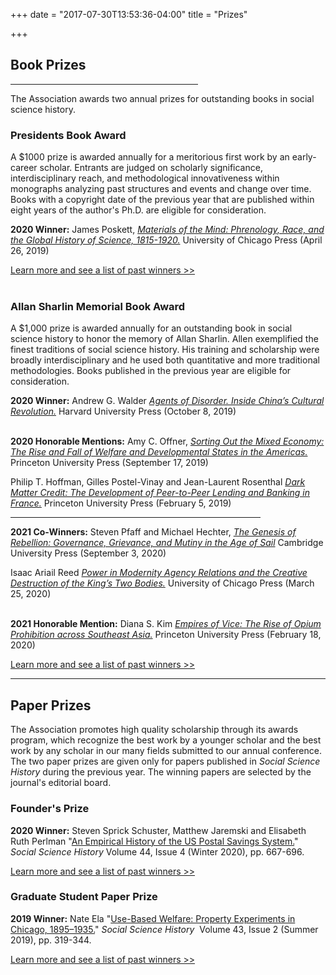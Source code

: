 +++
date = "2017-07-30T13:53:36-04:00"
title = "Prizes"

+++

## **Book Prizes**

<hr width=300; align=left>

The Association awards two annual prizes for outstanding books in social science history.<br />  

### Presidents Book Award

A $1000 prize is awarded annually for a meritorious first work by an early-career scholar. Entrants are judged on scholarly significance, interdisciplinary reach, and methodological innovativeness within monographs analyzing past structures and events and change over time. Books with a copyright date of the previous year that are published within eight years of the author's Ph.D. are eligible for consideration.

**2020 Winner:**  James Poskett, <a href="https://press.uchicago.edu/ucp/books/book/chicago/M/bo38181419.html" target="_blank"><i>Materials of the Mind: Phrenology, Race, and the Global History of Science, 1815-1920.</i></a>   University of Chicago Press (April 26, 2019)

[Learn more and see a list of past winners >>](/awards/president_award/)  
<br />

### Allan Sharlin Memorial Book Award

A $1,000 prize is awarded annually for an outstanding book in social science history to honor the memory of Allan Sharlin. Allen exemplified the finest traditions of social science history. His training and scholarship were broadly interdisciplinary and he used both quantitative and more traditional methodologies. Books published in the previous year are eligible for consideration.  

**2020 Winner:**  Andrew G. Walder <a href="https://www.hup.harvard.edu/catalog.php?isbn=9780674238329" target="_blank"><i>Agents of Disorder. Inside China’s Cultural Revolution.</i></a>
Harvard University Press (October 8, 2019)   
<br />

**2020 Honorable Mentions:** Amy C. Offner, <a href="https://press.princeton.edu/books/hardcover/9780691190938/sorting-out-the-mixed-economy" target="_blank"><i>Sorting Out the Mixed Economy: The Rise and Fall of Welfare and Developmental States in the Americas.</i></a> Princeton University Press (September 17, 2019)  

Philip T. Hoffman, Gilles Postel-Vinay and Jean-Laurent Rosenthal <a href="https://press.princeton.edu/books/hardcover/9780691182179/dark-matter-credit" target="_blank"><i>Dark Matter Credit: The Development of Peer-to-Peer Lending and Banking in France.</i></a> Princeton University Press (February 5, 2019)  

<hr width="400">

**2021 Co-Winners:** Steven Pfaff and Michael Hechter, <a href="https://www.cambridge.org/core/books/genesis-of-rebellion/A539D6E86D957A09EDAC4223C5EBD0C0" target="_blank"><i>The Genesis of Rebellion: Governance, Grievance, and Mutiny in the Age of Sail</i></a> Cambridge University Press (September 3, 2020)  

Isaac Ariail Reed <a href="https://press.uchicago.edu/ucp/books/book/chicago/P/bo48408506.html" target="_blank"><i>Power in Modernity Agency Relations and the Creative Destruction of the King’s Two Bodies.</i></a> University of Chicago Press (March 25, 2020)  
<br />

**2021 Honorable Mention:** Diana S. Kim <a href="https://press.princeton.edu/books/hardcover/9780691172408/empires-of-vice" target="_blank"><i>Empires of Vice: The Rise of Opium Prohibition across Southeast Asia.</i></a> Princeton University Press (February 18, 2020)  

[Learn more and see a list of past winners >>](/awards/sharlin_award/)

<hr>

## **Paper Prizes**

The Association promotes high quality scholarship through its awards program, which recognize the best work by a younger scholar and the best work by any scholar in our many fields submitted to our annual conference. The two paper prizes are given only for papers published in <i>Social Science History</i> during the previous year. The winning papers are selected by the journal's editorial board.

### Founder's Prize 

**2020 Winner:** Steven Sprick Schuster, Matthew Jaremski and Elisabeth Ruth Perlman "[An Empirical History of the US Postal Savings System.](https://doi.org/10.1017/ssh.2020.31)" *Social Science History* Volume 44, Issue 4 (Winter 2020), pp. 667-696.

[Learn more and see a list of past winners >>](/awards/founder_prize/)

### Graduate Student Paper Prize  

**2019 Winner:** Nate Ela "[Use-Based Welfare: Property Experiments in Chicago, 1895–1935.](https://doi.org/10.1017/ssh.2019.12)" *Social Science History*&nbsp;&nbsp;Volume 43, Issue 2 (Summer 2019), pp. 319-344.

[Learn more and see a list of past winners >>](/awards/graduate_prize/)
